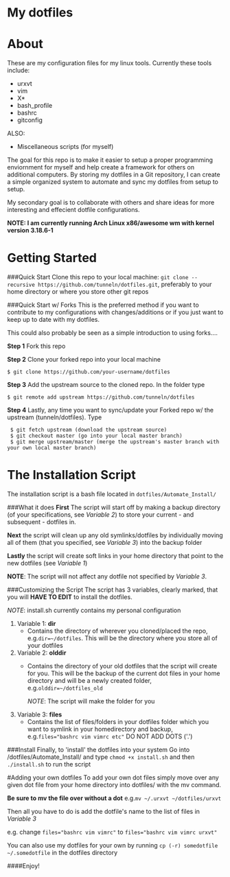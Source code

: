 # My dotfiles
# About
These are my configuration files for my linux tools. 
Currently these tools include:
- urxvt
- vim
- X*
- bash_profile
- bashrc
- gitconfig

ALSO:
- Miscellaneous scripts (for myself)



The goal for this repo is to make it easier to setup a proper programming enviornment
for myself and help create a framework for others on additional computers. 
By storing my dotfiles in a Git repository, I can create a simple organized system 
to automate and sync my dotfiles from setup to setup.

My secondary goal is to collaborate with others and share ideas for more interesting 
and effecient dotfile configurations.

**NOTE: I am currently running Arch Linux x86/awesome wm with kernel version 3.18.6-1**

# Getting Started 
###Quick Start
Clone this repo to your local machine:
`git clone --recursive https://github.com/tunneln/dotfiles.git`,
preferably to your home directory or where you store other git repos

###Quick Start w/ Forks
This is the preferred method if you want to contribute to my configurations with changes/additions
or if you just want to keep up to date with my dotfiles.

This could also probably be seen as a simple introduction to using forks....

**Step 1** Fork this repo

**Step 2** Clone your forked repo into your local machine

` $ git clone https://github.com/your-username/dotfiles `

**Step 3** Add the upstream source to the cloned repo. In the folder type

` $ git remote add upstream https://github.com/tunneln/dotfiles `

**Step 4** Lastly, any time you want to sync/update your Forked repo w/ the upstream (tunneln/dotfiles). Type
```
 $ git fetch upstream (download the upstream source)
 $ git checkout master (go into your local master branch)
 $ git merge upstream/master (merge the upstream's master branch with your own local master branch)
```

# The Installation Script
The installation script is a bash file located in `dotfiles/Automate_Install/`

###What it does
**First** The script will start off by making a backup directory (of your specifications, see *Variable 2*) to store your current - and subsequent - dotfiles in.

**Next** the script will clean up any old symlinks/dotfiles by individually moving all of them (that you specified, see *Variable 3*) into the backup folder

**Lastly** the script will create soft links in your home directory that point to the new dotfiles (see *Variable 1*)

**NOTE**: The script will not affect any dotfile not specified by *Variable 3*.

###Customizing the Script
The script has 3 variables, clearly marked, that you will **HAVE TO EDIT** to install the dotfiles.

*NOTE*: install.sh currently contains my personal configuration

1. Variable 1: **dir**
	* Contains the directory of wherever you cloned/placed the repo, e.g.` dir=~/dotfiles `. 
		This will be the directory where you store all of your dotfiles
2. Variable 2: **olddir**
	* Contains the directory of your old dotfiles that the script will create for you. 
	  This will be the backup of the current dot files in your home directory and will be a newly created folder, e.g.` olddir=~/dotfiles_old `
	
		*NOTE*: The script will make the folder for you
3. Variable 3: **files**
	* Contains the list of files/folders in your dotfiles folder which you want to symlink in your homedirectory and backup, e.g.` files="bashrc vim vimrc etc" `
				DO NOT ADD DOTS ('.')

###Install
Finally, to 'install' the dotfiles into your system
Go into /dotfiles/Automate_Install/ and type `chmod +x install.sh`
and then `./install.sh` to run the script

#Adding your own dotfiles
To add your own dot files simply move over any given dot file from your home directory into dotfiles/
with the mv command. 

**Be sure to mv the file over without a dot**  e.g.` mv ~/.urxvt ~/dotfiles/urxvt `

Then all you have to do is add the dotfile's name to the list of files in *Variable 3*

e.g. change `files="bashrc vim vimrc"` to `files="bashrc vim vimrc urxvt"`

You can also use my dotfiles for your own by running ` cp (-r) somedotfile ~/.somedotfile ` in the dotfiles directory

####Enjoy!

